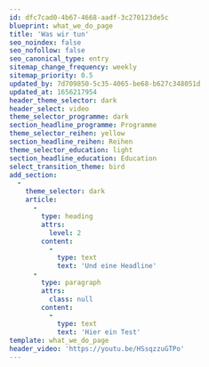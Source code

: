 ```yaml
---
id: dfc7cad0-4b67-4668-aadf-3c270123de5c
blueprint: what_we_do_page
title: 'Was wir tun'
seo_noindex: false
seo_nofollow: false
seo_canonical_type: entry
sitemap_change_frequency: weekly
sitemap_priority: 0.5
updated_by: 7d709850-5c35-4065-be68-b627c348051d
updated_at: 1656217954
header_theme_selector: dark
header_select: video
theme_selector_programme: dark
section_headline_programme: Programme
theme_selector_reihen: yellow
section_headline_reihen: Reihen
theme_selector_education: light
section_headline_education: Education
select_transition_theme: bird
add_section:
  -
    theme_selector: dark
    article:
      -
        type: heading
        attrs:
          level: 2
        content:
          -
            type: text
            text: 'Und eine Headline'
      -
        type: paragraph
        attrs:
          class: null
        content:
          -
            type: text
            text: 'Hier ein Test'
template: what_we_do_page
header_video: 'https://youtu.be/HSsqzzuGTPo'
---
```

